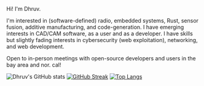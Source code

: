 Hi! I'm Dhruv.

I'm interested in (software-defined) radio, embedded systems, Rust, sensor fusion, additive manufacturing, and code-generation. I have emerging interests in CAD/CAM software, as a user and as a developer. I have skills but  slightly fading interests in cybersecurity (web exploitation), networking, and web development.

Open to in-person meetings with open-source developers and users in the bay area and nor. cal! 

![Dhruv's GitHub stats](https://github-readme-stats.vercel.app/api?username=dgramop&show_icons=true&theme=transparent)
[![GitHub Streak](https://streak-stats.demolab.com/?user=dgramop)](https://git.io/streak-stats)
[![Top Langs](https://github-readme-stats.vercel.app/api/top-langs/?username=dgramop)](https://github.com/anuraghazra/github-readme-stats)
